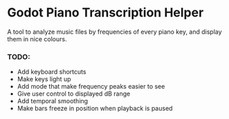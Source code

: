 # Godot Piano Transcription Helper
A tool to analyze music files by frequencies of every piano key, and display them in nice colours.

### TODO:
- Add keyboard shortcuts
- Make keys light up
- Add mode that make frequency peaks easier to see
- Give user control to displayed dB range
- Add temporal smoothing
- Make bars freeze in position when playback is paused
